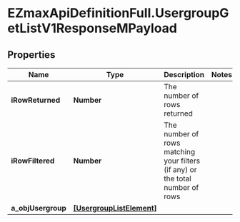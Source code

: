 # EZmaxApiDefinitionFull.UsergroupGetListV1ResponseMPayload

## Properties

Name | Type | Description | Notes
------------ | ------------- | ------------- | -------------
**iRowReturned** | **Number** | The number of rows returned | 
**iRowFiltered** | **Number** | The number of rows matching your filters (if any) or the total number of rows | 
**a_objUsergroup** | [**[UsergroupListElement]**](UsergroupListElement.md) |  | 


